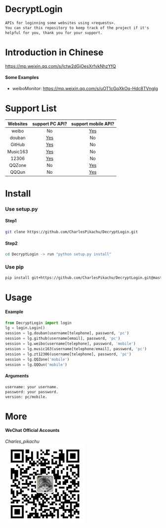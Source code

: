 # DecryptLogin
```
APIs for loginning some websites using <requests>.
You can star this repository to keep track of the project if it's helpful for you, thank you for your support.
```

# Introduction in Chinese
https://mp.weixin.qq.com/s/lctw2dGjOesXrfvkNhzYfQ
#### Some Examples
- weiboMonitor: https://mp.weixin.qq.com/s/uOT1cGqXkOq-Hdc8TVnglg

# Support List
|  Websites        | support PC API?                              |  support mobile API?                       |
|  :----:          | :----:                                       |  :----:                                    |
|  weibo           | No                                           |  [Yes](./DecryptLogin/platforms/weibo.py)  |
|  douban          | [Yes](./DecryptLogin/platforms/douban.py)    |  No                                        |
|  GitHub          | [Yes](./DecryptLogin/platforms/github.py)    |  No                                        |
|  Music163        | [Yes](./DecryptLogin/platforms/music163.py)  |  No                                        |
|  12306           | [Yes](./DecryptLogin/platforms/zt12306.py)   |  No                                        |
|  QQZone          | No                                           |  [Yes](./DecryptLogin/platforms/QQZone.py) |
|  QQQun           | No                                           |  [Yes](./DecryptLogin/platforms/QQQun.py)  |

# Install
### Use setup.py
#### Step1
```sh
git clone https://github.com/CharlesPikachu/DecryptLogin.git
```
#### Step2
```sh
cd DecryptLogin -> run "python setup.py install"
```
### Use pip
```sh
pip install git+https://github.com/CharlesPikachu/DecryptLogin.git@master
```

# Usage
#### Example
```python
from DecryptLogin import login
lg = login.Login()
session = lg.douban(username[telephone], password, 'pc')
session = lg.github(username[email], password, 'pc')
session = lg.weibo(username[telephone], password, 'mobile')
session = lg.music163(username[telephone/email], password, 'pc')
session = lg.zt12306(username[telephone], password, 'pc')
session = lg.QQZone('mobile')
session = lg.QQQun('mobile')
```
#### Arguments
```
username: your username.
password: your password.
version: pc/mobile.
```

# More
#### WeChat Official Accounts
*Charles_pikachu*  
![img](./pictures/pikachu.jpg)